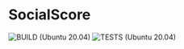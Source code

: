 # SocialScore

![BUILD (Ubuntu 20.04)](https://github.com/alekseinovikov/SocialScore/workflows/BUILD%20(Ubuntu%2020.04)/badge.svg)
![TESTS (Ubuntu 20.04)](https://github.com/alekseinovikov/SocialScore/workflows/TESTS%20(Ubuntu%2020.04)/badge.svg)
